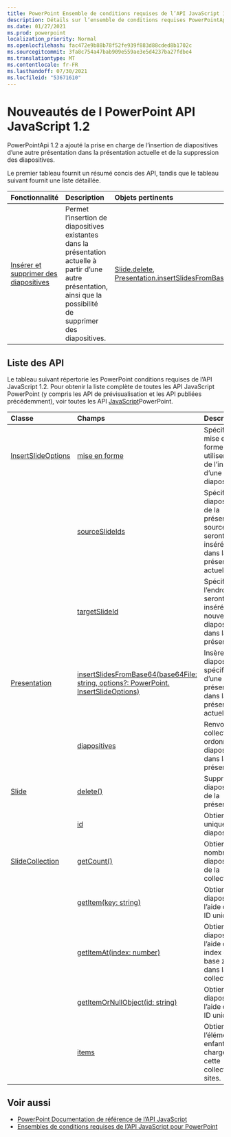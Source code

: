 ```yaml
---
title: PowerPoint Ensemble de conditions requises de l’API JavaScript 1.2
description: Détails sur l’ensemble de conditions requises PowerPointApi 1.2.
ms.date: 01/27/2021
ms.prod: powerpoint
localization_priority: Normal
ms.openlocfilehash: fac472e9b88b78f52fe939f883d88cded8b1702c
ms.sourcegitcommit: 3fa8c754a47bab909e559ae3e5d4237ba27fdbe4
ms.translationtype: MT
ms.contentlocale: fr-FR
ms.lasthandoff: 07/30/2021
ms.locfileid: "53671610"
---
```

# <a name="whats-new-in-powerpoint-javascript-api-12"></a>Nouveautés de l PowerPoint API JavaScript 1.2

PowerPointApi 1.2 a ajouté la prise en charge de l’insertion de diapositives d’une autre présentation dans la présentation actuelle et de la suppression des diapositives.

Le premier tableau fournit un résumé concis des API, tandis que le tableau suivant fournit une liste détaillée.

| Fonctionnalité | Description | Objets pertinents |
|:--- |:--- |:--- |
| [Insérer et supprimer des diapositives](../../powerpoint/insert-slides-into-presentation.md) | Permet l’insertion de diapositives existantes dans la présentation actuelle à partir d’une autre présentation, ainsi que la possibilité de supprimer des diapositives. | [Slide.delete](/javascript/api/powerpoint/powerpoint.slide#delete--), [Presentation.insertSlidesFromBase64](/javascript/api/powerpoint/powerpoint.presentation#insertslidesfrombase64-base64file--options-)|

## <a name="api-list"></a>Liste des API

Le tableau suivant répertorie les PowerPoint conditions requises de l’API JavaScript 1.2. Pour obtenir la liste complète de toutes les API JavaScript PowerPoint (y compris les API de prévisualisation et les API publiées précédemment), voir toutes les API [JavaScript](/javascript/api/powerpoint?view=powerpoint-js-preview&preserve-view=true)PowerPoint.

| Classe | Champs | Description |
|:---|:---|:---|
|[InsertSlideOptions](/javascript/api/powerpoint/powerpoint.insertslideoptions)|[mise en forme](/javascript/api/powerpoint/powerpoint.insertslideoptions#formatting)|Spécifie la mise en forme à utiliser lors de l’insertion d’une diapositive.|
||[sourceSlideIds](/javascript/api/powerpoint/powerpoint.insertslideoptions#sourceSlideIds)|Spécifie les diapositives de la présentation source qui seront insérées dans la présentation actuelle.|
||[targetSlideId](/javascript/api/powerpoint/powerpoint.insertslideoptions#targetSlideId)|Spécifie l’endroit où seront insérées les nouvelles diapositives dans la présentation.|
|[Presentation](/javascript/api/powerpoint/powerpoint.presentation)|[insertSlidesFromBase64(base64File: string, options?: PowerPoint. InsertSlideOptions)](/javascript/api/powerpoint/powerpoint.presentation#insertSlidesFromBase64_base64File__options_)|Insère les diapositives spécifiées d’une présentation dans la présentation actuelle.|
||[diapositives](/javascript/api/powerpoint/powerpoint.presentation#slides)|Renvoie une collection ordonnée de diapositives dans la présentation.|
|[Slide](/javascript/api/powerpoint/powerpoint.slide)|[delete()](/javascript/api/powerpoint/powerpoint.slide#delete__)|Supprime la diapositive de la présentation.|
||[id](/javascript/api/powerpoint/powerpoint.slide#id)|Obtient l’ID unique de la diapositive.|
|[SlideCollection](/javascript/api/powerpoint/powerpoint.slidecollection)|[getCount()](/javascript/api/powerpoint/powerpoint.slidecollection#getCount__)|Obtient le nombre de diapositives de la collection.|
||[getItem(key: string)](/javascript/api/powerpoint/powerpoint.slidecollection#getItem_key_)|Obtient une diapositive à l’aide de son ID unique.|
||[getItemAt(index: number)](/javascript/api/powerpoint/powerpoint.slidecollection#getItemAt_index_)|Obtient une diapositive à l’aide de son index de base zéro dans la collection.|
||[getItemOrNullObject(id: string)](/javascript/api/powerpoint/powerpoint.slidecollection#getItemOrNullObject_id_)|Obtient une diapositive à l’aide de son ID unique.|
||[items](/javascript/api/powerpoint/powerpoint.slidecollection#items)|Obtient l’élément enfant chargé dans cette collection de sites.|

## <a name="see-also"></a>Voir aussi

- [PowerPoint Documentation de référence de l’API JavaScript](/javascript/api/powerpoint?view=powerpoint-js-1.2&preserve-view=true)
- [Ensembles de conditions requises de l’API JavaScript pour PowerPoint](powerpoint-api-requirement-sets.md)
